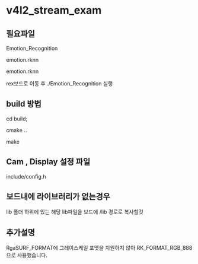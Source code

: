 # v4l2_stream_exam

## 필요파일
Emotion_Recognition 

emotion.rknn

emotion.rknn

rex보드로 이동 후 ./Emotion_Recognition  실행


## build 방법

cd build;

cmake ..

make

## Cam , Display 설정 파일 
include/config.h


## 보드내에 라이브러리가 없는경우 
lib 폴더 하위에 있는 해당 lib파일을 보드에 /lib 경로로 복사할것

## 추가설명

RgaSURF_FORMAT에 그레이스케일 포멧을 지원하지 않아 RK_FORMAT_RGB_888으로 사용했습니다.

